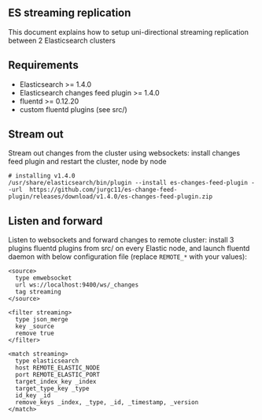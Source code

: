 ES streaming replication
------------------------

This document explains how to setup uni-directional streaming replication between 2 Elasticsearch clusters

Requirements
------------

* Elasticsearch >= 1.4.0
* Elasticsearch changes feed plugin >= 1.4.0
* fluentd >= 0.12.20
* custom fluentd plugins (see src/)

Stream out
----------

Stream out changes from the cluster using websockets: install changes feed plugin and restart the cluster, node by node

	# installing v1.4.0
	/usr/share/elasticsearch/bin/plugin --install es-changes-feed-plugin --url  https://github.com/jurgc11/es-change-feed-plugin/releases/download/v1.4.0/es-changes-feed-plugin.zip

Listen and forward
------------------

Listen to websockets and forward changes to remote cluster: install 3 plugins fluentd plugins from src/ on every Elastic node, and launch fluentd daemon with below configuration file (replace `REMOTE_*` with your values):

	<source>
	  type emwebsocket
	  url ws://localhost:9400/ws/_changes
	  tag streaming
	</source>

	<filter streaming>
	  type json_merge
	  key _source
	  remove true
	</filter>

	<match streaming> 
	  type elasticsearch
	  host REMOTE_ELASTIC_NODE
	  port REMOTE_ELASTIC_PORT
	  target_index_key _index 
	  target_type_key _type
	  id_key _id
	  remove_keys _index, _type, _id, _timestamp, _version
	</match>